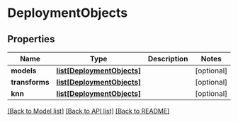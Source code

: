 # DeploymentObjects

## Properties
Name | Type | Description | Notes
------------ | ------------- | ------------- | -------------
**models** | [**list[DeploymentObjects]**](DeploymentObjects.md) |  | [optional] 
**transforms** | [**list[DeploymentObjects]**](DeploymentObjects.md) |  | [optional] 
**knn** | [**list[DeploymentObjects]**](DeploymentObjects.md) |  | [optional] 

[[Back to Model list]](../README.md#documentation-for-models) [[Back to API list]](../README.md#documentation-for-api-endpoints) [[Back to README]](../README.md)


